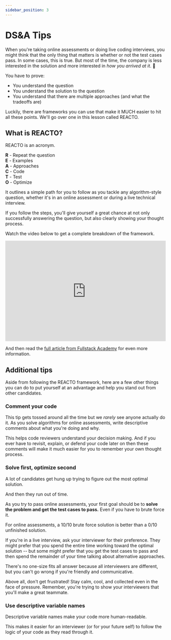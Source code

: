 ```yaml
---
sidebar_position: 3
---
```


# DS&A Tips

When you're taking online assessments or doing live coding interviews, you might think that the only thing that matters is whether or not the test cases pass. In some cases, this is true. But most of the time, the company is less interested in the solution and more interested in _how you arrived at it_. 🧠

You have to prove:

- You understand the question
- You understand the solution to the question
- You understand that there are multiple approaches (and what the tradeoffs are)

Luckily, there are frameworks you can use that make it MUCH easier to hit all these points. We'll go over one in this lesson called REACTO.

## What is REACTO?

REACTO is an acronym.

**R** - Repeat the question  
**E** - Examples  
**A** - Approaches  
**C** - Code  
**T** - Test  
**O** - Optimize

It outlines a simple path for you to follow as you tackle any algorithm-style question, whether it's in an online assessment or during a live technical interview.

If you follow the steps, you'll give yourself a great chance at not only successfully answering the question, but also clearly showing your thought process.

Watch the video below to get a complete breakdown of the framework.

<iframe width="100%" height="315" src="https://www.youtube.com/embed/DIR_rxusO8Q" title="YouTube video player" frameborder="0" allow="accelerometer; autoplay; clipboard-write; encrypted-media; gyroscope; picture-in-picture" allowfullscreen></iframe>

And then read the [full article from Fullstack Academy](https://www.fullstackacademy.com/blog/whiteboard-coding-interviews-a-6-step-process-to-solve-any-problem) for even more information.

## Additional tips

Aside from following the REACTO framework, here are a few other things you can do to put yourself at an advantage and help you stand out from other candidates.

### Comment your code

This tip gets tossed around all the time but we _rarely_ see anyone actually do it. As you solve algorithms for online assessments, write descriptive comments about what you're doing and why.

This helps code reviewers understand your decision making. And if you ever have to revisit, explain, or defend your code later on then these comments will make it much easier for you to remember your own thought process.

### Solve first, optimize second

A lot of candidates get hung up trying to figure out the most optimal solution.

And then they run out of time.

As you try to pass online assessments, your first goal should be to **solve the problem and get the test cases to pass.** Even if you have to brute force it.

For online assessments, a 10/10 brute force solution is better than a 0/10 unfinished solution.

If you're in a live interview, ask your interviewer for their preference. They might prefer that you spend the entire time working toward the optimal solution -- but some might prefer that you get the test cases to pass and then spend the remainder of your time talking about alternative approaches.

There's no one-size fits all answer because all interviewers are different, but you can't go wrong if you're friendly and communicative.

Above all, don't get frustrated! Stay calm, cool, and collected even in the face of pressure. Remember, you're trying to show your interviewers that you'll make a great teammate.

### Use descriptive variable names

Descriptive variable names make your code more human-readable.

This makes it easier for an interviewer (or for your future self) to follow the logic of your code as they read through it.
